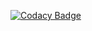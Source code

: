 
[![Codacy Badge](https://api.codacy.com/project/badge/Grade/e3f3cd9db8a646e8a3bc7f3e59e45706)](https://app.codacy.com/manual/a-anand-91119/SimplePermissionManager?utm_source=github.com&utm_medium=referral&utm_content=a-anand-91119/SimplePermissionManager&utm_campaign=Badge_Grade_Dashboard)

